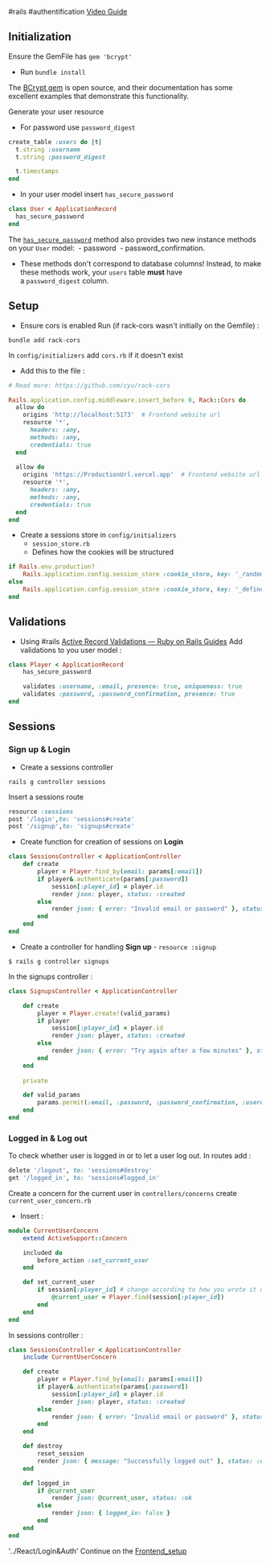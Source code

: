 #rails #authentification  [Video Guide](https://www.youtube.com/playlist?list=PLgYiyoyNPrv_yNp5Pzsx0A3gQ8-tfg66j)

## Initialization

Ensure the GemFile has `gem 'bcrypt'`
- Run `bundle install`

The [BCrypt gem](https://github.com/bcrypt-ruby/bcrypt-ruby) is open source, and their documentation has some excellent examples that demonstrate this functionality.

Generate your user resource
-  For password use `password_digest`

```ruby
create_table :users do |t|
  t.string :username
  t.string :password_digest

  t.timestamps
end
```

- In your user model insert `has_secure_password`
```ruby
class User < ApplicationRecord
  has_secure_password
end
```

The [`has_secure_password`](http://api.rubyonrails.org/classes/ActiveModel/SecurePassword/ClassMethods.html) method also provides two new instance methods on your `User` model: 
	-  password 
	- password_confirmation. 
- These methods don't correspond to database columns! Instead, to make these methods work, your `users` table **must** have a `password_digest` column.

## Setup 

- Ensure cors is enabled
Run (if rack-cors wasn't initially on the Gemfile) : 
```terminal
bundle add rack-cors
```

In `config/initializers` add `cors.rb` if it doesn't exist
- Add this to the file  :
```ruby
# Read more: https://github.com/cyu/rack-cors

Rails.application.config.middleware.insert_before 0, Rack::Cors do
  allow do
    origins 'http://localhost:5173'  # Frontend website url  
    resource '*',
      headers: :any,
      methods: :any,
      credentials: true
  end
  
  allow do
    origins 'https://ProductionUrl.vercel.app'  # Frontend website url  
    resource '*',
      headers: :any,
      methods: :any,
      credentials: true
  end
end
```


- Create a sessions store in `config/initializers`  
	- `session_store.rb`
	- Defines how the cookies will be structured
```ruby
if Rails.env.production?
	Rails.application.config.session_store :cookie_store, key: '_random_name', domain: "BackendUrl.com"
else
    Rails.application.config.session_store :cookie_store, key: '_define_the_name'
end
```

## Validations

- Using #rails  [Active Record Validations — Ruby on Rails Guides](https://guides.rubyonrails.org/active_record_validations.html#validation-helpers)
Add validations to you user model :
```ruby
class Player < ApplicationRecord
    has_secure_password

    validates :username, :email, presence: true, uniqueness: true
    validates :password, :password_confirmation, presence: true
end
```

## Sessions

### Sign up & Login
- Create a sessions controller
```
rails g controller sessions
```
Insert a sessions route 
```ruby
resource :sessions
post '/login',to: 'sessions#create'
post '/signup',to: 'signups#create'
```

- Create function for creation of sessions on **Login**
```ruby
class SessionsController < ApplicationController
    def create
        player = Player.find_by(email: params[:email])
        if player&.authenticate(params[:password])
            session[:player_id] = player.id
            render json: player, status: :created
        else
            render json: { error: "Invalid email or password" }, status: :unauthorized
        end
    end
end
```

- Create a controller for handling **Sign up** -  `resource :signup`
```
$ rails g controller signups
```

In the signups controller :
```ruby
class SignupsController < ApplicationController

    def create
        player = Player.create!(valid_params)
        if player
            session[:player_id] = player.id
            render json: player, status: :created
        else
            render json: { error: "Try again after a few minutes" }, status: :internal_server_error
        end
    end
    
    private

    def valid_params
        params.permit(:email, :password, :password_confirmation, :username)
    end
end
```

### Logged in & Log out

To check whether user is logged in or to let a user log out.
In routes add : 
```ruby
delete '/logout', to: 'sessions#destroy'
get '/logged_in', to: 'sessions#logged_in'
```

Create a concern for the current user in `controllers/concerns`  create `current_user_concern.rb`
- Insert :
```ruby
module CurrentUserConcern
    extend ActiveSupport::Concern

    included do
        before_action :set_current_user
    end

    def set_current_user
        if session[:player_id] # change according to how you wrote it on session create
            @current_user = Player.find(session[:player_id])
        end
    end
end
```

In sessions controller :

``` ruby
class SessionsController < ApplicationController
    include CurrentUserConcern

    def create
        player = Player.find_by(email: params[:email])
        if player&.authenticate(params[:password])
            session[:player_id] = player.id
            render json: player, status: :created
        else
            render json: { error: "Invalid email or password" }, status: :unauthorized
        end
    end  

    def destroy
        reset_session
        render json: { message: "Successfully logged out" }, status: :ok
    end

    def logged_in
        if @current_user
            render json: @current_user, status: :ok
        else
            render json: { logged_in: false }
        end
    end
end
```
'../React/Login&Auth'
Continue on the [Frontend_setup](Login-signup-logout.md) 



